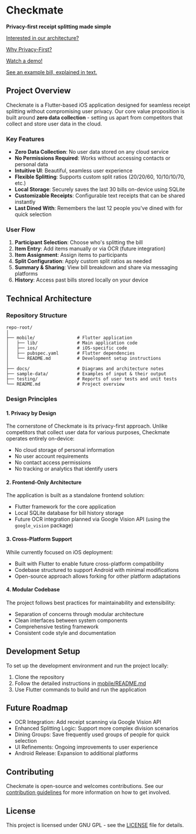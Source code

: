 # Checkmate

**Privacy-first receipt splitting made simple**

[Interested in our architecture?](docs/architecture.md)

[Why Privacy-First?](docs/privacy.md)

[Watch a demo!]()

[See an example bill, explained in text.](sample-data/inputoutput.md)

## Project Overview

Checkmate is a Flutter-based iOS application designed for seamless receipt splitting without compromising user privacy. Our core value proposition is built around **zero data collection** - setting us apart from competitors that collect and store user data in the cloud.

### Key Features

- **Zero Data Collection**: No user data stored on any cloud service
- **No Permissions Required**: Works without accessing contacts or personal data
- **Intuitive UI**: Beautiful, seamless user experience
- **Flexible Splitting**: Supports custom split ratios (20/20/60, 10/10/10/70, etc.)
- **Local Storage**: Securely saves the last 30 bills on-device using SQLite
- **Customizable Receipts**: Configurable text receipts that can be shared instantly
- **Last Dined With**: Remembers the last 12 people you've dined with for quick selection

### User Flow

1. **Participant Selection**: Choose who's splitting the bill
2. **Item Entry**: Add items manually or via OCR (future integration)
3. **Item Assignment**: Assign items to participants
4. **Split Configuration**: Apply custom split ratios as needed
5. **Summary & Sharing**: View bill breakdown and share via messaging platforms
6. **History**: Access past bills stored locally on your device

## Technical Architecture

### Repository Structure

```
repo-root/
│
├── mobile/                # Flutter application
│   ├── lib/               # Main application code
│   ├── ios/               # iOS-specific code
│   ├── pubspec.yaml       # Flutter dependencies
│   └── README.md          # Development setup instructions
│
├── docs/                  # Diagrams and architecture notes
├── sample-data/           # Examples of input & their output
├── testing/               # Reports of user tests and unit tests
└── README.md              # Project overview
```

### Design Principles

#### 1. Privacy by Design

The cornerstone of Checkmate is its privacy-first approach. Unlike competitors that collect user data for various purposes, Checkmate operates entirely on-device:

- No cloud storage of personal information
- No user account requirements
- No contact access permissions
- No tracking or analytics that identify users

#### 2. Frontend-Only Architecture

The application is built as a standalone frontend solution:

- Flutter framework for the core application
- Local SQLite database for bill history storage
- Future OCR integration planned via Google Vision API (using the `google_vision` package)

#### 3. Cross-Platform Support

While currently focused on iOS deployment:

- Built with Flutter to enable future cross-platform compatibility
- Codebase structured to support Android with minimal modifications
- Open-source approach allows forking for other platform adaptations

#### 4. Modular Codebase

The project follows best practices for maintainability and extensibility:

- Separation of concerns through modular architecture
- Clean interfaces between system components
- Comprehensive testing framework
- Consistent code style and documentation

## Development Setup

To set up the development environment and run the project locally:

1. Clone the repository
2. Follow the detailed instructions in [mobile/README.md](mobile/README.md)
3. Use Flutter commands to build and run the application

## Future Roadmap

- OCR Integration: Add receipt scanning via Google Vision API
- Enhanced Splitting Logic: Support more complex division scenarios
- Dining Groups: Save frequently used groups of people for quick selection
- UI Refinements: Ongoing improvements to user experience
- Android Release: Expansion to additional platforms

## Contributing

Checkmate is open-source and welcomes contributions. See our [contribution guidelines](docs/contribution.md) for more information on how to get involved.

## License

This project is licensed under GNU GPL - see the [LICENSE](LICENSE) file for details.